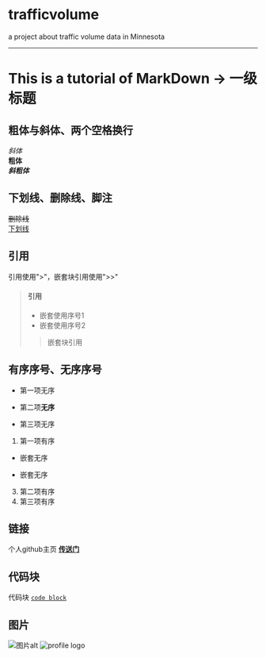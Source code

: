 # trafficvolume
a project about traffic volume data in Minnesota

***

# This is a tutorial of MarkDown -> 一级标题
## 粗体与斜体、两个空格换行
*斜体*  
**粗体**  
***斜粗体***  

## 下划线、删除线、脚注
~~删除线~~  
<u>下划线</u>  
[^脚注]: 你是个傻子  

## 引用
引用使用">"，嵌套块引用使用">>"
> #### 引用
> - 嵌套使用序号1
> - 嵌套使用序号2
>> 嵌套块引用  

## 有序序号、无序序号
* 第一项无序  
+ 第二项**无序**  
- 第三项无序  

1. 第一项有序
- 嵌套无序
+ 嵌套无序
3. 第二项有序  
4. 第三项有序  


## 链接
个人github主页 **[传送门](https://github.com/jollykuoo)**  

## 代码块
代码块 [`code block`]()  

## 图片
![图片alt](图片链接 "图片title")
![profile logo](https://avatars.githubusercontent.com/u/36659762?s=96&v=4)

